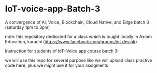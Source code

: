 # IoT-voice-app-Batch-3
A convergence of AI, Voice, Blockchain, Cloud Native, and Edge
batch 3 (saturday 1pm to 3pm)

note: this repository dedicated for a class which is tought locally in Axiom Education, karachi (https://www.facebook.com/groups/iot.dev.pk)

Instruction for students of IoT+Voice app course batch 3:

we will use this repo for several purpose like we will upload class practive code here, plus we might use it for your assigments


